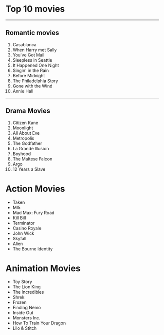 
# Top 10 movies
***
## Romantic movies

1. Casablanca
2. When Harry met Sally
3. You've Got Mail
4. Sleepless in Seattle
5. It Happened One Night
6. Singin' in the Rain
7. Before Midnight
8. The Philadelphia Story
9. Gone with the Wind
10. Annie Hall
***
## Drama Movies

1. Citizen Kane
2. Moonlight
3. All About Eve
4. Metropolis
5. The Godfather
6. La Grande Illusion
7. Boyhood
8. The Maltese Falcon
9. Argo
10. 12 Years a Slave

# Action Movies

- Taken
- MI5
- Mad Max: Fury Road
- Kill Bill
- Terminator
- Casino Royale
- John Wick
- Skyfall
- Alien
- The Bourne Identity

# Animation Movies

- Toy Story
- The Lion King
- The Incredibles
- Shrek
- Frozen
- Finding Nemo
- Inside Out
- Monsters Inc. 
- How To Train Your Dragon
- Lilo & Stitch


